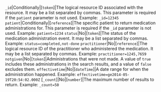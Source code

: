 `_id`|Conditionally|[`token`]|The logical resource ID associated with the resource. It may be a list separated by commas. This parameter is required if the `patient` parameter is not used. Example: `_id=12345`
`patient`|Conditionally|[`reference`]|The specific patient to return medication administrations for. This parameter is required if the `_id` parameter is not used. Example: `patient=1234`
`status`|No|[`token`]|The status of the medication administration event. It may be a list separated by commas. Example: `status=completed,not-done`
`practitioner`|No|[`reference`]|The logical resource ID of the practitioner who administered the medication. It may be a list separated by commas. Example: `practitioner=1245,7659`
`notgiven`|No|[`token`]|Administrations that were not made. A value of `true` includes these administrations in the search results, and a value of `false` excludes them.
`effectivetime`|No|[`dateTime`]|A date range for when the administration happened. Example: `effectivetime=ge2014-05-19T20:54:02.000Z`
[`_count`]|No|[`number`]|The maximum number of results to return. Example: `_count=50`
